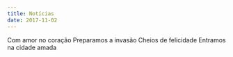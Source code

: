 ```yaml
---
title: Notícias
date: 2017-11-02
---
```


Com amor no coração
Preparamos a invasão
Cheios de felicidade
Entramos na cidade amada
